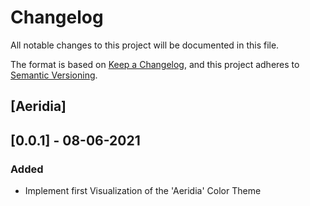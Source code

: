 # Changelog
All notable changes to this project will be documented in this file.

The format is based on [Keep a Changelog](https://keepachangelog.com/en/1.0.0/),
and this project adheres to [Semantic Versioning](https://semver.org/spec/v2.0.0.html).

## [Aeridia]

## [0.0.1] - 08-06-2021
### Added
- Implement first Visualization of the 'Aeridia' Color Theme
